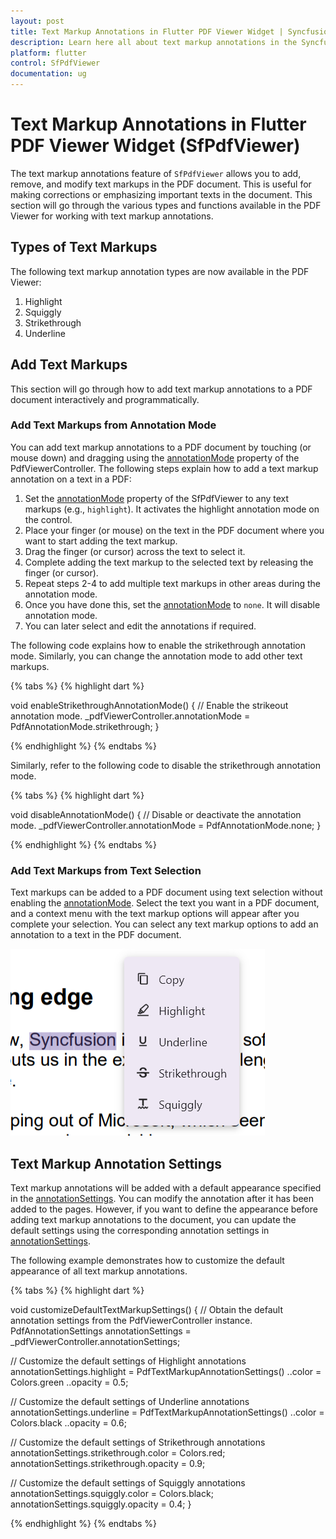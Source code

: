 ```yaml
---
layout: post
title: Text Markup Annotations in Flutter PDF Viewer Widget | Syncfusion
description: Learn here all about text markup annotations in the Syncfusion® Flutter PDF Viewer (SfPdfViewer) widget and more.
platform: flutter
control: SfPdfViewer
documentation: ug
---
```


# Text Markup Annotations in Flutter PDF Viewer Widget (SfPdfViewer)

The text markup annotations feature of `SfPdfViewer` allows you to add, remove, and modify text markups in the PDF document. This is useful for making corrections or emphasizing important texts in the document. This section will go through the various types and functions available in the PDF Viewer for working with text markup annotations.

## Types of Text Markups

The following text markup annotation types are now available in the PDF Viewer:
1. Highlight
2. Squiggly
3. Strikethrough
4. Underline

## Add Text Markups

This section will go through how to add text markup annotations to a PDF document interactively and programmatically.

### Add Text Markups from Annotation Mode

You can add text markup annotations to a PDF document by touching (or mouse down) and dragging using the [annotationMode](https://pub.dev/documentation/syncfusion_flutter_pdfviewer/latest/pdfviewer/PdfViewerController/annotationMode.html) property of the PdfViewerController. The following steps explain how to add a text markup annotation on a text in a PDF:

1. Set the [annotationMode](https://pub.dev/documentation/syncfusion_flutter_pdfviewer/latest/pdfviewer/PdfViewerController/annotationMode.html) property of the SfPdfViewer to any text markups (e.g., `highlight`). It activates the highlight annotation mode on the control.
2. Place your finger (or mouse) on the text in the PDF document where you want to start adding the text markup.
3. Drag the finger (or cursor) across the text to select it.
4. Complete adding the text markup to the selected text by releasing the finger (or cursor).
5. Repeat steps 2-4 to add multiple text markups in other areas during the annotation mode.
6. Once you have done this, set the [annotationMode](https://pub.dev/documentation/syncfusion_flutter_pdfviewer/latest/pdfviewer/PdfViewerController/annotationMode.html) to `none`. It will disable annotation mode.
7. You can later select and edit the annotations if required.

The following code explains how to enable the strikethrough annotation mode. Similarly, you can change the annotation mode to add other text markups.

{% tabs %}
{% highlight dart %}

void enableStrikethroughAnnotationMode() {
  // Enable the strikeout annotation mode.
  _pdfViewerController.annotationMode = PdfAnnotationMode.strikethrough;
}

{% endhighlight %}
{% endtabs %}

Similarly, refer to the following code to disable the strikethrough annotation mode.

{% tabs %}
{% highlight dart %}

void disableAnnotationMode() {
  // Disable or deactivate the annotation mode.
  _pdfViewerController.annotationMode = PdfAnnotationMode.none;
}

{% endhighlight %}
{% endtabs %}

### Add Text Markups from Text Selection

Text markups can be added to a PDF document using text selection without enabling the [annotationMode](https://pub.dev/documentation/syncfusion_flutter_pdfviewer/latest/pdfviewer/PdfViewerController/annotationMode.html). Select the text you want in a PDF document, and a context menu with the text markup options will appear after you complete your selection. You can select any text markup options to add an annotation to a text in the PDF document.

![Text selection context menu in Flutter PDF Viewer.](images/annotations/flutter-pdf-viewer-text-selection-context-menu.png)

## Text Markup Annotation Settings

Text markup annotations will be added with a default appearance specified in the [annotationSettings](https://pub.dev/documentation/syncfusion_flutter_pdfviewer/latest/pdfviewer/PdfViewerController/annotationSettings.html). You can modify the annotation after it has been added to the pages. However, if you want to define the appearance before adding text markup annotations to the document, you can update the default settings using the corresponding annotation settings in [annotationSettings](https://pub.dev/documentation/syncfusion_flutter_pdfviewer/latest/pdfviewer/PdfViewerController/annotationSettings.html). 

The following example demonstrates how to customize the default appearance of all text markup annotations.

{% tabs %}
{% highlight dart %}

void customizeDefaultTextMarkupSettings() {
  // Obtain the default annotation settings from the PdfViewerController instance.
  PdfAnnotationSettings annotationSettings =
      _pdfViewerController.annotationSettings;

  // Customize the default settings of Highlight annotations
  annotationSettings.highlight = PdfTextMarkupAnnotationSettings()
    ..color = Colors.green
    ..opacity = 0.5;

  // Customize the default settings of Underline annotations
  annotationSettings.underline = PdfTextMarkupAnnotationSettings()
    ..color = Colors.black
    ..opacity = 0.6;

  // Customize the default settings of Strikethrough annotations
  annotationSettings.strikethrough.color = Colors.red;
  annotationSettings.strikethrough.opacity = 0.9;

  // Customize the default settings of Squiggly annotations
  annotationSettings.squiggly.color = Colors.black;
  annotationSettings.squiggly.opacity = 0.4;
}

{% endhighlight %}
{% endtabs %}
